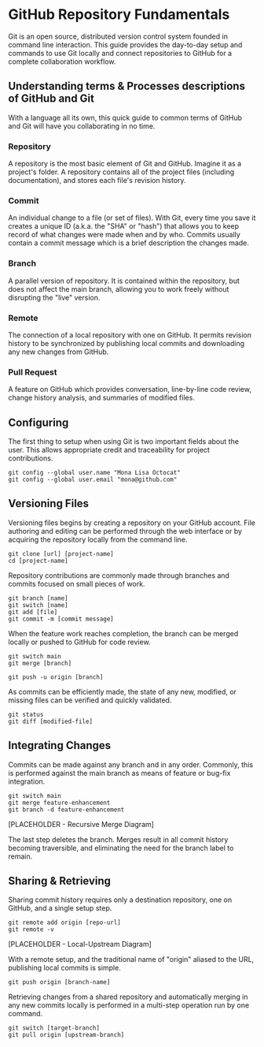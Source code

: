 # GitHub Repository Fundamentals

Git is an open source, distributed version control system founded in command line interaction. This guide provides the day-to-day setup and commands to use Git locally and connect repositories to GitHub for a complete collaboration workflow.

## Understanding terms & Processes descriptions of GitHub and Git

With a language all its own, this quick guide to common terms of GitHub and Git will have you collaborating in no time.

### Repository

A repository is the most basic element of Git and GitHub. Imagine it as a project's folder. A repository contains all of the project files (including documentation), and stores each file's revision history.

### Commit

An individual change to a file (or set of files). With Git, every time you save it creates a unique ID (a.k.a. the "SHA" or "hash") that allows you to keep record of what changes were made when and by who. Commits usually contain a commit message which is a brief description the changes made.

### Branch

A parallel version of repository. It is contained within the repository, but does not affect the main branch, allowing you to work freely without disrupting the "live" version.

### Remote

The connection of a local repository with one on GitHub. It permits revision history to be synchronized by publishing local commits and downloading any new changes from GitHub.

### Pull Request

A  feature on GitHub which provides conversation, line-by-line code review, change history analysis, and summaries of modified files.

## Configuring

The first thing to setup when using Git is two important fields about the user. This allows appropriate credit and traceability for project contributions.

```
git config --global user.name "Mona Lisa Octocat"
git config --global user.email "mona@github.com"
```

## Versioning Files

Versioning files begins by creating a repository on your GitHub account. File authoring and editing can be performed through the web interface or by acquiring the repository locally from the command line.

```
git clone [url] [project-name]
cd [project-name]
```

Repository contributions are commonly made through branches and commits focused on small pieces of work.

```
git branch [name]
git switch [name]
git add [file]
git commit -m [commit message]
```

When the feature work reaches completion, the branch can be merged locally or pushed to GitHub for code review.

```
git switch main
git merge [branch]

git push -u origin [branch]
```

As commits can be efficiently made, the state of any new, modified, or missing files can be verified and quickly validated.

```
git status
git diff [modified-file]
```

## Integrating Changes

Commits can be made against any branch and in any order. Commonly, this is performed against the main branch as means of feature or bug-fix integration.

```
git switch main
git merge feature-enhancement
git branch -d feature-enhancement
```

[PLACEHOLDER - Recursive Merge Diagram]

The last step deletes the branch. Merges result in all commit history becoming traversible, and eliminating the need for the branch label to remain.

## Sharing & Retrieving

Sharing commit history requires only a destination repository, one on GitHub, and a single setup step.

```
git remote add origin [repo-url]
git remote -v
```

[PLACEHOLDER - Local-Upstream Diagram]

With a remote setup, and the traditional name of "origin" aliased to the URL, publishing local commits is simple.

```
git push origin [branch-name]
```

Retrieving changes from a shared repository and automatically merging in any new commits locally is performed in a multi-step operation run by one command.

```
git switch [target-branch]
git pull origin [upstream-branch]
```
